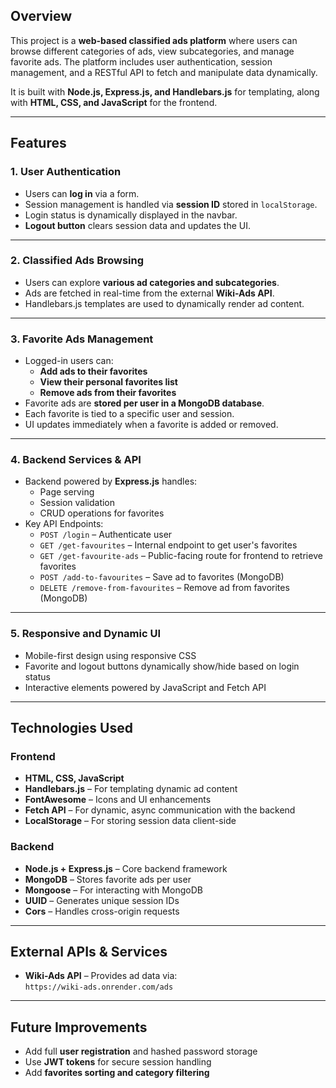 ## **Overview**

This project is a **web-based classified ads platform** where users can browse different categories of ads, view subcategories, and manage favorite ads. The platform includes user authentication, session management, and a RESTful API to fetch and manipulate data dynamically.

It is built with **Node.js, Express.js, and Handlebars.js** for templating, along with **HTML, CSS, and JavaScript** for the frontend.

---

## **Features**

### **1. User Authentication**

- Users can **log in** via a form.
- Session management is handled via **session ID** stored in `localStorage`.
- Login status is dynamically displayed in the navbar.
- **Logout button** clears session data and updates the UI.

---

### **2. Classified Ads Browsing**

- Users can explore **various ad categories and subcategories**.
- Ads are fetched in real-time from the external **Wiki-Ads API**.
- Handlebars.js templates are used to dynamically render ad content.

---

### **3. Favorite Ads Management**

- Logged-in users can:
  - **Add ads to their favorites**
  - **View their personal favorites list**
  - **Remove ads from their favorites**
- Favorite ads are **stored per user in a MongoDB database**.
- Each favorite is tied to a specific user and session.
- UI updates immediately when a favorite is added or removed.

---

### **4. Backend Services & API**

- Backend powered by **Express.js** handles:
  - Page serving
  - Session validation
  - CRUD operations for favorites
- Key API Endpoints:
  - `POST /login` – Authenticate user
  - `GET /get-favourites` – Internal endpoint to get user's favorites
  - `GET /get-favourite-ads` – Public-facing route for frontend to retrieve favorites
  - `POST /add-to-favourites` – Save ad to favorites (MongoDB)
  - `DELETE /remove-from-favourites` – Remove ad from favorites (MongoDB)

---

### **5. Responsive and Dynamic UI**

- Mobile-first design using responsive CSS
- Favorite and logout buttons dynamically show/hide based on login status
- Interactive elements powered by JavaScript and Fetch API

---

## **Technologies Used**

### **Frontend**

- **HTML, CSS, JavaScript**
- **Handlebars.js** – For templating dynamic ad content
- **FontAwesome** – Icons and UI enhancements
- **Fetch API** – For dynamic, async communication with the backend
- **LocalStorage** – For storing session data client-side

### **Backend**

- **Node.js + Express.js** – Core backend framework
- **MongoDB** – Stores favorite ads per user
- **Mongoose** – For interacting with MongoDB
- **UUID** – Generates unique session IDs
- **Cors** – Handles cross-origin requests

---

## **External APIs & Services**

- **Wiki-Ads API** – Provides ad data via:  
  `https://wiki-ads.onrender.com/ads`

---

## **Future Improvements**

- Add full **user registration** and hashed password storage
- Use **JWT tokens** for secure session handling
- Add **favorites sorting and category filtering**

